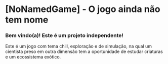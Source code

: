 # [NoNamedGame] - O jogo ainda não tem nome

### Bem vindo(a)! Este é um projeto independente!

Este é um jogo com tema chill, exploração e de simulação, na qual um cientista preso em outra dimensão tem a oportunidade de estudar criaturas e um ecossistema exótico.
